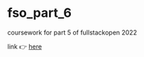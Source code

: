 # fso_part_6

coursework for part 5 of fullstackopen 2022

link :point_right: [here](https://fullstackopen.com/en/part6)
